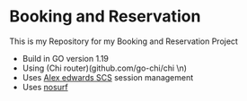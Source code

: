 # Booking and Reservation

This is my Repository for my Booking and Reservation Project


- Build in GO version 1.19 
- Using (Chi router)(github.com/go-chi/chi \n)
- Uses [Alex edwards SCS](github.com/alexedwards/scs/v2) session management
- Uses [nosurf](github.com/justinas/nosurf)